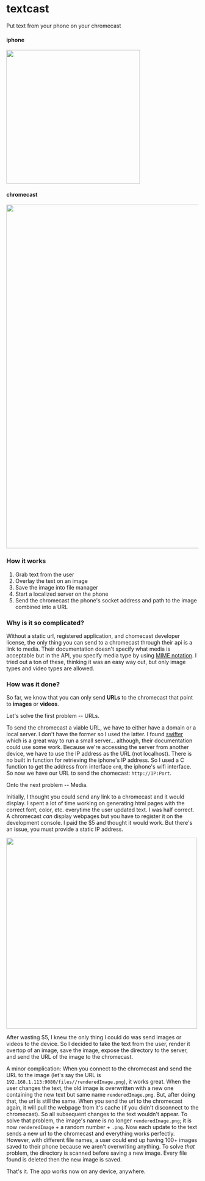 # textcast
Put text from your phone on your chromecast

#### iphone
<img src="https://cdn.discordapp.com/attachments/513098379924996097/583320058370064404/IMG_5631.PNG" width="350">

#### chromecast
<img src="https://cdn.discordapp.com/attachments/513098379924996097/583320005760909332/renderedImage752199165.png" width="900">

### How it works

1. Grab text from the user
2. Overlay the text on an image
3. Save the image into file manager
4. Start a localized server on the phone
5. Send the chromecast the phone's socket address and path to the image combined into a URL

### Why is it so complicated?

Without a static url, registered application, and chomecast developer license, the only thing you can send to a chromecast through their api is a link to media. Their documentation doesn't specify what media is acceptable but in the API, you specify media type by using [MIME notation](https://developer.mozilla.org/en-US/docs/Web/HTTP/Basics_of_HTTP/MIME_types/Complete_list_of_MIME_types). I tried out a ton of these, thinking it was an easy way out, but only image types and video types are allowed. 

### How was it done?

So far, we know that you can only send **URLs** to the chromecast that point to **images** or **videos**. 

Let's solve the first problem -- URLs. 

To send the chromecast a viable URL, we have to either have a domain or a local server. I don't have the former so I used the latter. I found [swifter](https://github.com/httpswift/swifter) which is a great way to run a small server... although, their documentation could use some work. Because we're accessing the server from another device, we have to use the IP address as the URL (not localhost). There is no built in function for retrieving the iphone's IP address. So I used a C function to get the address from interface `en0`, the iphone's wifi interface. So now we have our URL to send the chomecast: `http://IP:Port`.

Onto the next problem -- Media.

Initially, I thought you could send any link to a chromecast and it would display. I spent a lot of time working on generating html pages with the correct font, color, etc. everytime the user updated text. I was half correct. A chromecast *can* display webpages but you have to register it on the development console. I paid the $5 and thought it would work. But there's an issue, you must provide a static IP address. 

<img src="https://cdn.discordapp.com/attachments/513098379924996097/583317062655541248/Screen_Shot_2019-05-29_at_11.33.38_AM.png" width="500">

After wasting $5, I knew the only thing I could do was send images or videos to the device. So I decided to take the text from the user, render it overtop of an image, save the image, expose the directory to the server, and send the URL of the image to the chromecast.

A minor complication:
When you connect to the chromecast and send the URL to the image (let's say the URL is `192.168.1.113:9080/files//renderedImage.png`), it works great. When the user changes the text, the old image is overwritten with a new one containing the new text but same name `renderedImage.png`. But, after doing that, the url is still the same. When you send the url to the chromecast again, it will pull the webpage from it's cache (if you didn't disconnect to the chromecast). So all subsequent changes to the text wouldn't appear. To solve that problem, the image's name is no longer `renderedImage.png`; it is now `renderedImage` + a random number + `.png`. Now each update to the text sends a new url to the chromecast and everything works perfectly. However, with different file names, a user could end up having 100+ images saved to their phone because we aren't overwriting anything. To solve *that* problem, the directory is scanned before saving a new image. Every file found is deleted then the new image is saved. 

That's it. The app works now on any device, anywhere. 
